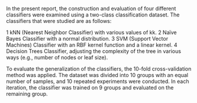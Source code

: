 In the present report, the construction and evaluation of four different classifiers were examined using a two-class classification dataset. The classifiers that were studied are as follows:

1    kNN (Nearest Neighbor Classifier) with various values of kk.
2    Naïve Bayes Classifier with a normal distribution.
3    SVM (Support Vector Machines) Classifier with an RBF kernel function and a linear kernel.
4    Decision Trees Classifier, adjusting the complexity of the tree in various ways (e.g., number of nodes or leaf size).

To evaluate the generalization of the classifiers, the 10-fold cross-validation method was applied. The dataset was divided into 10 groups with an equal number of samples, and 10 repeated experiments were conducted. In each iteration, the classifier was trained on 9 groups and evaluated on the remaining group.
